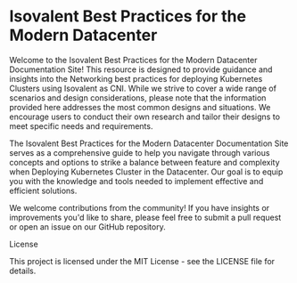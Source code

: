 # Isovalent Best Practices for the Modern Datacenter

Welcome to the Isovalent Best Practices for the Modern Datacenter Documentation Site! 
This resource is designed to provide guidance and insights into the Networking best practices for deploying Kubernetes Clusters using Isovalent as CNI. While we strive to cover a wide range of scenarios and design considerations, please note that the information provided here addresses the most common designs and situations. We encourage users to conduct their own research and tailor their designs to meet specific needs and requirements.

The Isovalent Best Practices for the Modern Datacenter Documentation Site serves as a comprehensive guide to help you navigate through various concepts and options to strike a balance between feature and complexity when Deploying Kubernetes Cluster in the Datacenter. 
Our goal is to equip you with the knowledge and tools needed to implement effective and efficient solutions.

We welcome contributions from the community! If you have insights or improvements you'd like to share, please feel free to submit a pull request or open an issue on our GitHub repository.

License

This project is licensed under the MIT License - see the LICENSE file for details.
